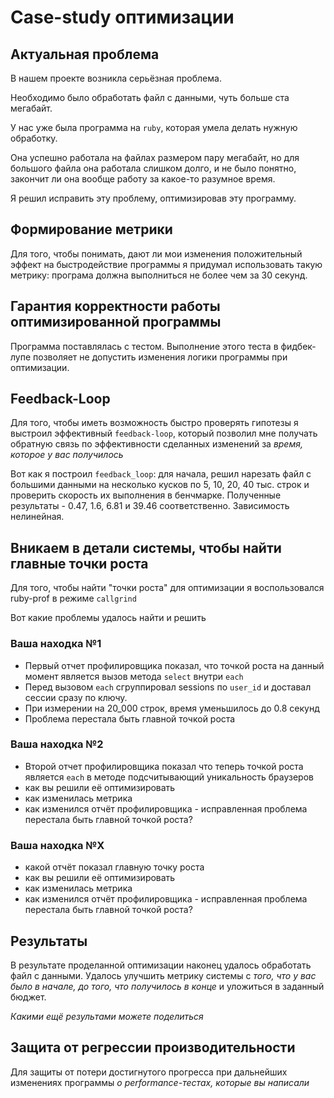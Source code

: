 # Case-study оптимизации

## Актуальная проблема
В нашем проекте возникла серьёзная проблема.

Необходимо было обработать файл с данными, чуть больше ста мегабайт.

У нас уже была программа на `ruby`, которая умела делать нужную обработку.

Она успешно работала на файлах размером пару мегабайт, но для большого файла она работала слишком долго, и не было понятно, закончит ли она вообще работу за какое-то разумное время.

Я решил исправить эту проблему, оптимизировав эту программу.

## Формирование метрики
Для того, чтобы понимать, дают ли мои изменения положительный эффект на быстродействие программы я придумал использовать такую метрику: програма должна выполниться не более чем за 30 секунд.

## Гарантия корректности работы оптимизированной программы
Программа поставлялась с тестом. Выполнение этого теста в фидбек-лупе позволяет не допустить изменения логики программы при оптимизации.

## Feedback-Loop
Для того, чтобы иметь возможность быстро проверять гипотезы я выстроил эффективный `feedback-loop`, который позволил мне получать обратную связь по эффективности сделанных изменений за *время, которое у вас получилось*

Вот как я построил `feedback_loop`: для начала, решил нарезать файл с большими данными на несколько кусков по 5, 10, 20, 40 тыс. строк
и проверить скорость их выполнения в бенчмарке. Полученные результаты - 0.47, 1.6, 6.81 и 39.46 соответственно. Зависимость нелинейная.

## Вникаем в детали системы, чтобы найти главные точки роста
Для того, чтобы найти "точки роста" для оптимизации я воспользовался ruby-prof в режиме `callgrind`

Вот какие проблемы удалось найти и решить

### Ваша находка №1
- Первый отчет профилировщика показал, что точкой роста на данный момент является вызов метода `select` внутри `each`
- Перед вызовом `each` сгруппировал sessions по `user_id` и доставал сессии сразу по ключу.
- При измерении на 20_000 строк, время уменьшилось до 0.8 секунд
- Проблема перестала быть главной точкой роста

### Ваша находка №2
- Второй отчет профилировщика показал что теперь точкой роста является `each` в методе подсчитывающий уникальность браузеров
- как вы решили её оптимизировать
- как изменилась метрика
- как изменился отчёт профилировщика - исправленная проблема перестала быть главной точкой роста?

### Ваша находка №X
- какой отчёт показал главную точку роста
- как вы решили её оптимизировать
- как изменилась метрика
- как изменился отчёт профилировщика - исправленная проблема перестала быть главной точкой роста?

## Результаты
В результате проделанной оптимизации наконец удалось обработать файл с данными.
Удалось улучшить метрику системы с *того, что у вас было в начале, до того, что получилось в конце* и уложиться в заданный бюджет.

*Какими ещё результами можете поделиться*

## Защита от регрессии производительности
Для защиты от потери достигнутого прогресса при дальнейших изменениях программы *о performance-тестах, которые вы написали*

